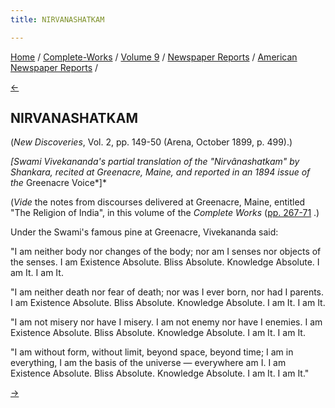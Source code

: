 ```yaml
---
title: NIRVANASHATKAM

---
```

<div>

[Home](../../../../index.htm) /
[Complete-Works](../../../complete_works.htm) / [Volume
9](../../volume_9_contents.htm) / [Newspaper
Reports](../newspaper_reports_contents.htm) / [American Newspaper
Reports](american_newspaper_contents.htm) /

[←](30_boston_evening_transcript_aug_11_1894.htm)

## NIRVANASHATKAM

(*New Discoveries*, Vol. 2, pp. 149-50 (Arena, October 1899, p. 499).)

*\[Swami Vivekananda's partial translation of the "Nirvânashatkam" by
Shankara, recited at Greenacre, Maine, and reported in an 1894 issue of
the* Greenacre Voice*\]*

(*Vide* the notes from discourses delivered at Greenacre, Maine,
entitled "The Religion of India", in this volume of the *Complete Works*
([pp.
267-71](../../notes_of_lectures_and_classes/the_religion_of_india.htm)
.)

Under the Swami's famous pine at Greenacre, Vivekananda said:

"I am neither body nor changes of the body; nor am I senses nor objects
of the senses. I am Existence Absolute. Bliss Absolute. Knowledge
Absolute. I am It. I am It.  
  

"I am neither death nor fear of death; nor was I ever born, nor had I
parents. I am Existence Absolute. Bliss Absolute. Knowledge Absolute. I
am It. I am It.  

"I am not misery nor have I misery. I am not enemy nor have I enemies. I
am Existence Absolute. Bliss Absolute. Knowledge Absolute. I am It. I am
It.

"I am without form, without limit, beyond space, beyond time; I am in
everything, I am the basis of the universe — everywhere am I. I am
Existence Absolute. Bliss Absolute. Knowledge Absolute. I am It. I am
It."

[→](32_boston_evening_transcript_aug_15_1894.htm)

</div>
